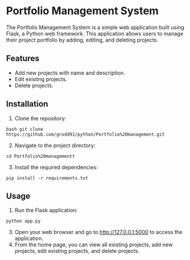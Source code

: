 # Portfolio Management System

The Portfolio Management System is a simple web application built using Flask, a Python web framework. This application allows users to manage their project portfolio by adding, editing, and deleting projects.

## Features

- Add new projects with name and description.
- Edit existing projects.
- Delete projects.

## Installation

1. Clone the repository:

`bash
git clone https://github.com/grodd91/python/Portfolio%20management.git`

2. Navigate to the project directory:

`cd Portfolio%20managementt`

3. Install the required dependencies:

`pip install -r requirements.txt`

## Usage
1. Run the Flask application:

`python app.py`

3. Open your web browser and go to http://127.0.0.1:5000 to access the application.
4. From the home page, you can view all existing projects, add new projects, edit existing projects, and delete projects.


